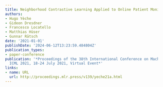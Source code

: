 ```yaml
---
title: Neighborhood Contrastive Learning Applied to Online Patient Monitoring
authors:
- Hugo Yèche
- Gideon Dresdner
- Francesco Locatello
- Matthias Hüser
- Gunnar Rätsch
date: '2021-01-01'
publishDate: '2024-06-12T13:23:59.484804Z'
publication_types:
- paper-conference
publication: '*Proceedings of the 38th International Conference on Machine Learning,
  ICML 2021, 18-24 July 2021, Virtual Event*'
links:
- name: URL
  url: http://proceedings.mlr.press/v139/yeche21a.html
---
```

